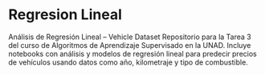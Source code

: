 # Regresion Lineal
Análisis de Regresión Lineal – Vehicle Dataset  Repositorio para la Tarea 3 del curso de Algoritmos de Aprendizaje Supervisado en la UNAD. Incluye notebooks con análisis y modelos de regresión lineal para predecir precios de vehículos usando datos como año, kilometraje y tipo de combustible.
